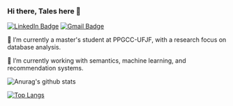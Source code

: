 ### Hi there, Tales here 👋

[![LinkedIn Badge](https://img.shields.io/badge/-Talessil-blue?style=flat-square&logo=Linkedin&logoColor=white&link=https://https://www.linkedin.com/in/tales-lopes-39b5591a4/)](https://www.linkedin.com/in/tales-lopes-39b5591a4/)
[![Gmail Badge](https://img.shields.io/badge/-talessil.sil@gmail.com-c14438?style=flat-square&logo=Gmail&logoColor=white&link=mailto:vinicius.vidal@engenharia.ufjf.br)](mailto:vinicius.vidal@engenharia.ufjf.br)

🔭 I’m currently a master's student at PPGCC-UFJF, with a research focus on database analysis.

🌱 I’m currently working with semantics, machine learning, and recommendation systems.


![Anurag's github stats](https://github-readme-stats.vercel.app/api?username=Talessil&show_icons=true&theme=radical)

[![Top Langs](https://github-readme-stats.vercel.app/api/top-langs/?username=Talessil&layout=compact)](https://github.com/anuraghazra/github-readme-stats)
